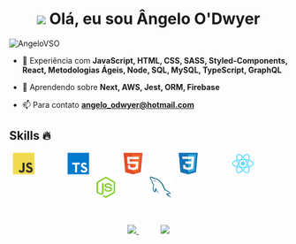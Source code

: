 <h1 align="center"><img src="https://raw.githubusercontent.com/kaueMarques/kaueMarques/master/hi.gif" width="30px"> Olá, eu sou Ângelo O'Dwyer</h1>
<p align="left"> <img src="https://komarev.com/ghpvc/?username=AngeloVSO" alt="AngeloVSO" /> </p>

- 💬 Experiência com **JavaScript, HTML, CSS, SASS, Styled-Components, React, Metodologias Ágeis, Node, SQL, MySQL, TypeScript, GraphQL**

- 💬 Aprendendo sobre **Next, AWS, Jest, ORM, Firebase**

- 📫 Para contato **angelo_odwyer@hotmail.com**

## Skills :fire: 
<p align="center">
    <img height="40" src="https://raw.githubusercontent.com/devicons/devicon/master/icons/javascript/javascript-original.svg">
    &nbsp;&nbsp;&nbsp;&nbsp;&nbsp;&nbsp;&nbsp;&nbsp;&nbsp;&nbsp;&nbsp;&nbsp;&nbsp;
    <img height="40" src="https://github.com/devicons/devicon/blob/master/icons/typescript/typescript-original.svg">
    &nbsp;&nbsp;&nbsp;&nbsp;&nbsp;&nbsp;&nbsp;&nbsp;&nbsp;&nbsp;&nbsp;&nbsp;&nbsp;
    <img height="40" src="https://raw.githubusercontent.com/devicons/devicon/master/icons/html5/html5-original.svg">
    &nbsp;&nbsp;&nbsp;&nbsp;&nbsp;&nbsp;&nbsp;&nbsp;&nbsp;&nbsp;&nbsp;&nbsp;&nbsp;
    <img height="40" src="https://raw.githubusercontent.com/devicons/devicon/master/icons/css3/css3-original.svg">
    &nbsp;&nbsp;&nbsp;&nbsp;&nbsp;&nbsp;&nbsp;&nbsp;&nbsp;&nbsp;&nbsp;&nbsp;&nbsp;
    <img height="40" src="https://github.com/devicons/devicon/blob/master/icons/react/react-original.svg">
    &nbsp;&nbsp;&nbsp;&nbsp;&nbsp;&nbsp;&nbsp;&nbsp;&nbsp;&nbsp;&nbsp;&nbsp;&nbsp;
    <img height="40" src="https://github.com/devicons/devicon/blob/master/icons/nodejs/nodejs-original.svg">
    &nbsp;&nbsp;&nbsp;&nbsp;&nbsp;&nbsp;&nbsp;&nbsp;&nbsp;&nbsp;&nbsp;&nbsp;&nbsp;
    <img height="40" src="https://raw.githubusercontent.com/devicons/devicon/master/icons/mysql/mysql-original.svg">
    &nbsp;&nbsp;&nbsp;&nbsp;&nbsp;&nbsp;&nbsp;&nbsp;&nbsp;&nbsp;&nbsp;&nbsp;&nbsp;
</p>

</br>

<p align="center">
    <a href="mailto:angelo.odwyer.dev@gmail.com">
        <img src="https://img.shields.io/badge/gmail-D14836?&style=for-the-badge&logo=gmail&logoColor=white&link=mailto:angelo.odwyer.dev@gmail.com">
    </a>
    &nbsp;&nbsp;&nbsp;&nbsp;&nbsp;&nbsp;&nbsp;&nbsp;&nbsp;
    <a href="https://www.linkedin.com/in/angelo-odwyer1986/">
        <img src="https://img.shields.io/badge/linkedin-%230077B5.svg?&style=for-the-badge&logo=linkedin&logoColor=white&link=mailto:https://www.linkedin.com/in/angelo-odwyer1986/">
    </a>
</p>
